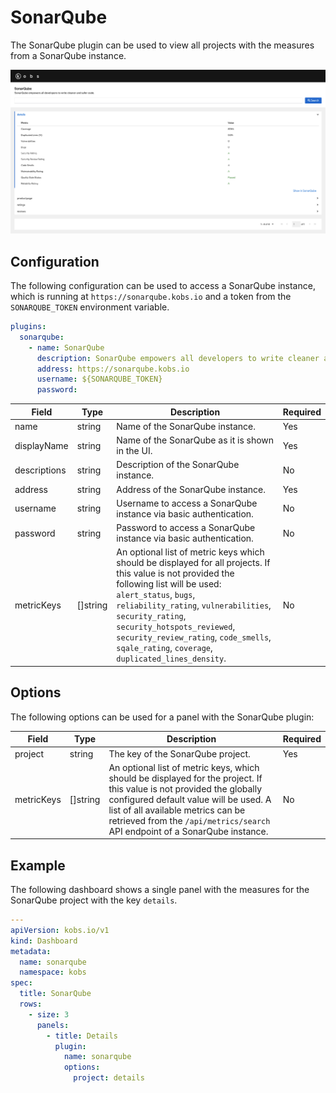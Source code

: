 # SonarQube

The SonarQube plugin can be used to view all projects with the measures from a SonarQube instance.

![SonarQube](assets/sonarqube.png)

## Configuration

The following configuration can be used to access a SonarQube instance, which is running at `https://sonarqube.kobs.io` and a token from the `SONARQUBE_TOKEN` environment variable.

```yaml
plugins:
  sonarqube:
    - name: SonarQube
      description: SonarQube empowers all developers to write cleaner and safer code.
      address: https://sonarqube.kobs.io
      username: ${SONARQUBE_TOKEN}
      password:
```

| Field | Type | Description | Required |
| ----- | ---- | ----------- | -------- |
| name | string | Name of the SonarQube instance. | Yes |
| displayName | string | Name of the SonarQube as it is shown in the UI. | Yes |
| descriptions | string | Description of the SonarQube instance. | No |
| address | string | Address of the SonarQube instance. | Yes |
| username | string | Username to access a SonarQube instance via basic authentication. | No |
| password | string | Password to access a SonarQube instance via basic authentication. | No |
| metricKeys | []string | An optional list of metric keys which should be displayed for all projects. If this value is not provided the following list will be used: `alert_status`, `bugs`, `reliability_rating`, `vulnerabilities`, `security_rating`, `security_hotspots_reviewed`, `security_review_rating`, `code_smells`, `sqale_rating`, `coverage`, `duplicated_lines_density`. | No |

## Options

The following options can be used for a panel with the SonarQube plugin:

| Field | Type | Description | Required |
| ----- | ---- | ----------- | -------- |
| project | string | The key of the SonarQube project. | Yes |
| metricKeys | []string | An optional list of metric keys, which should be displayed for the project. If this value is not provided the globally configured default value will be used. A list of all available metrics can be retrieved from the `/api/metrics/search` API endpoint of a SonarQube instance. | No |

## Example

The following dashboard shows a single panel with the measures for the SonarQube project with the key `details`.

```yaml
---
apiVersion: kobs.io/v1
kind: Dashboard
metadata:
  name: sonarqube
  namespace: kobs
spec:
  title: SonarQube
  rows:
    - size: 3
      panels:
        - title: Details
          plugin:
            name: sonarqube
            options:
              project: details
```

